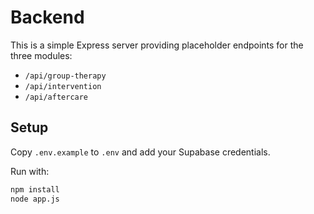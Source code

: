 # Backend

This is a simple Express server providing placeholder endpoints for the three modules:
- `/api/group-therapy`
- `/api/intervention`
- `/api/aftercare`

## Setup

Copy `.env.example` to `.env` and add your Supabase credentials.

Run with:
```bash
npm install
node app.js
```

